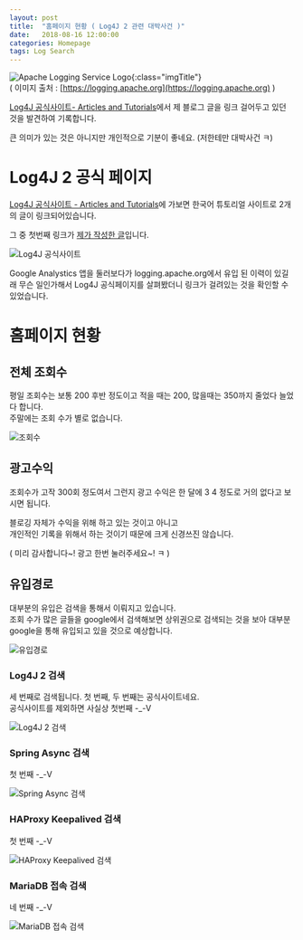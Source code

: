 ```yaml
---
layout: post
title:  "홈페이지 현황 ( Log4J 2 관련 대박사건 )"
date:   2018-08-16 12:00:00
categories: Homepage
tags: Log Search
---
```


![Apache Logging Service Logo](https://logging.apache.org/log4j/2.x/images/ls-logo.jpg){:class="imgTitle"}  
( 이미지 출처 : [https://logging.apache.org](https://logging.apache.org) )  

[Log4J 공식사이트- Articles and Tutorials](http://logging.apache.org/log4j/2.x/articles.html)에서 제 블로그 글을 링크 걸어두고 있던 것을 발견하여 기록합니다.  

큰 의미가 있는 것은 아니지만 개인적으로 기분이 좋네요. (저한테만 대박사건 ㅋ)  

<!--more-->


# Log4J 2 공식 페이지

[Log4J 공식사이트 - Articles and Tutorials](http://logging.apache.org/log4j/2.x/articles.html)에 가보면 한국어 튜토리얼 사이트로 2개의 글이 링크되어있습니다.  

그 중 첫번째 링크가 [제가 작성한 글](http://dveamer.github.io/java/Log4j2.html)입니다.  


![Log4J 공식사이트](https://lh3.googleusercontent.com/HpHkiMvj6SOyYprkjpA18E3Yg1GyOSGEk2SnEzFP7lH-vEKEQKe_SZ3tVQYTDhWU1Sro2ApYqyJGsUFZdEd-LFF7jTNz316Oa1yFMIWNI77Q3RXy8MbAmsb7xugyPlrGN3WOjbnF7qREpNx3pyEaAfkWCe3NgGFP3JMoFV0aEh96pmuFByCFlfxXudbdQkMGLBuy4RnVyEGg9Kt0pdH7d6hoi11ieDk0P82S7Ppwnpp7h4LZp484w4DJcvRBt0GWNssgmGqNcjD7BdmCXOgJi_MIbr3Io1jwyP4HC310DODCC89Qm-fCmNv4m44LxbddakMkC76cL_uVqgk9wrulqWJElDRqmj2LIvatTSLwxX_mMA619YtGg0q6mOut6c4BCRJPNu1fw23fjN2C8YLH1Y16JlX6luIE8dHpr2_5oYUSsxfjaoB3cCgR8QkdJ5ScAhty2B0roAkBz9GREs4tprqar9txGaWVjpTq7blExlZLyyRCZF3EJ3qV6HzEwskv8qsVKKo2lfszbYcdRYyGV3Xb5npHam_UMYGpvNcDU9RMNepkzCT33yGv755HspijLRdx8nhWgXMzVtnxGwkzhMDHuQHvKPfiXlfVXplPa_AsNdRalin0UFYx84oQYqzBFQIdQ68bt8Lop9ud-VC0amvHWr2gV6gJ=w1003-h637-no)

Google Analystics 앱을 둘러보다가 logging.apache.org에서 유입 된 이력이 있길래 무슨 일인가해서 Log4J 공식페이지를 살펴봤더니 링크가 걸려있는 것을 확인할 수 있었습니다.  

# 홈페이지 현황

## 전체 조회수

평일 조회수는 보통 200 후반 정도이고 적을 때는 200, 많을때는 350까지 줄었다 늘었다 합니다.  
주말에는 조회 수가 별로 없습니다.  

![조회수](https://lh3.googleusercontent.com/58vvECWUNofOzLfk9brk64qxa5ackxa2C8e_3Wnz_5GuArrVrgxnL11-7T56Le3ZhXWW0JRslfw8_jVBa1vxwZ6DB6GsyzI86-3PVJYiMz_JKJlz0ZmVQihmu3XHeA8V3eoU6lInBTwSc8hc5QhCLmM9YeyjbG5M4i9Uyrz4B8xGbjYSwy76OHr7rekatkZqcJmcxGBBcp2PVlaJTe_srx-jSVd5GFsrewRBYlSk0Ex5pJf_50g7Bjzfq8FMmoo52QT1UARZ23LAwHhNF6urQg4CYsw9YFAUGrvJJ-PVHrZ29sF3yeVbqKklM4d3sr4ePAMjCU4z4M89bhnh9zHa402j2WzdvGkqGQJlrQx6OJigkzNLkDfGpDtfyDIXM-XUZb_1w7F3CHOR7y1i7gH5XMQGNOkMpNSTMJugvRNAYxcPoOO-UCKCGB0I1VC6qh5_2jXM7zUSqovUuoynu2jUCgrYLGHgPozJn2iQ7UtgDpWPFK28jkVLGbKcUbC9X24m7cPKWIZFWrfhtJ4y-Jo7tHgksZoTZVFr9WZvkHZgwVOOae-nVqd0r1fa1htXzqJl8V6uC9lTqlI0AMfhwtIsQq1N3ZH_bzJV2lCoMdL3MG4fRY-2w3pn5jrH6GlqeIH7VKkmFw6UeQriwcpBzkMAE1NJp-izw0G5=w377-h670-no)

## 광고수익

조회수가 고작 300회 정도여서 그런지 광고 수익은 한 달에 $3~$4 정도로 거의 없다고 보시면 됩니다.  

블로깅 자체가 수익을 위해 하고 있는 것이고 아니고  
개인적인 기록을 위해서 하는 것이기 때문에 크게 신경쓰진 않습니다.  

( 미리 감사합니다~! 광고 한번 눌러주세요~! ㅋ )  

## 유입경로

대부분의 유입은 검색을 통해서 이뤄지고 있습니다.  
조회 수가 많은 글들을 google에서 검색해보면 상위권으로 검색되는 것을 보아 대부분 google을 통해 유입되고 있을 것으로 예상합니다.  

![유입경로](https://lh3.googleusercontent.com/s94nftv-dcww4ZJaL1Js4ieOqCcJ0Z8Axi8Fb8lZommCVJ_HJSEvNLYvZgMyzPZehl8BSY2wik1JJmjEB7JJA2n6V537HZMhdJPAoN6EL87q_hSmbOBrs7heEIV31RF5vuEEhepVqTIkBaPwK91efVa117jZHz8CBDnq091I_Gwdxbfl_Fzrg4BwgV5WtnxZo5jzBcJdCNyu7ePu75AxLbF5gRs013Bl5bztsuLXLm3fu4VRYOcTj8hKtyK7wZY-5cbm7nG7tAgQcxJVuiEO0C4EVawWQS8MSMHcTv_0XAhDik0L4juo19WIWAYp2KyAYQIuOU0Brn0qZcWV8hxlj9zWbBwY3Br49uWITRlGQvD4IxAYQx_lGL1RP5UXWGj4eGEcnTTbF90DVuBT6Tkpw_xWQmsqROhAHIqOrtmGQmU5omTEpOC-RpeTaN8QcxNXjBzZQM5A9Q3UF_LNtWKSycqo8-pnd_sGlSOzGAy5dKAv7iRP4CBMrgTX_8JQdNRzw8kwRRv_OiAC7GE_idUP0xEyzFDsDWdkfqk5ItUm3xsT9Sx8A1g7CXQ7M4GLRweTCdDPR_h-JDr9Pn3Y7s6aKOm_CUDK8RdoUHD2EngpDlTpoJIKuovKwtFywlrSLaMBcIErwAwnzBW3__4N7LiUzFK6EYSaGlbc=w359-h637-no)

### Log4J 2 검색

세 번째로 검색됩니다. 첫 번째, 두 번째는 공식사이트네요.  
공식사이트를 제외하면 사실상 첫번째 -_-V  

![Log4J 2 검색](https://lh3.googleusercontent.com/12ArFiLK2Bqbox5yxkRsgWMqR2rL3MQ0KT0VBYjw7OkXMJuuBUo1aeJb-RMHjtS_LdAMKr_KsTiiV1FgttQvsgtW76c_9UsS6lHcoLAOIkKdPcomoLcbDokvAla18hF7BWASO4IgAJuNbyLYd8BlWNnDT4eeJolKuLKFbkmwbRxVJSpeugQpcKetONSDl_DHyx-XDGnydia_V3DQV-0c99XsfW9AVv8LYRivDyDajJ6d4gPSxw8P9-spyW_p-jWI1obcRYt3d7fDFhVOUaOkyJnWG6Sl6G2mB3OY3ZX3I527nREEU15jb6lTE5_MC-ElLZr8saewzT6mgXwPCHC7Me7vZLR2KISFe6V_ivTiEilz0AN5_CDoHb89WHm_MtpPa-19RxM8wDWOiM_d-6YZ4MpaJkNGaRMmrrm_l2UNwP5r53l9XZgMRAwao9ZJ9PL_jXHMvE6_lxTFs6UCpmCBJjB6WcHalbpQm_tZX_XCqrSia1xCqg31EiwCUMV47NWG44mD42k3x7NrlW8n4bYBli6moF_w-6MWzA5CaoRj8cwrsZnWS8iN8jSXddw3SVL2dpMcAiCM_Mzan2QiN-Wy1HBFoCuw7oAPugH09X_PuGaf43wdUbwDcCaDQcimeWy3zaTQ07S2IzZyz-sMNE5NsbBzlaE-6crV=w359-h637-no)

### Spring Async 검색

첫 번째 -_-V  

![Spring Async 검색](https://lh3.googleusercontent.com/_av-CC1LlKUcVz5kEAJWb7f8I39ePV5YrSmGQ8xkbcJ21Y3Ke_vdSDoSIrGgiLobjHAsXJIL2x2uQWIAUE5d8M7TyzeBPVpp2-LPgVWn4kBB8f8obZQlCCgyRdOYeYu75c10xi1hW1rpsaMV497x1grzXOh-Vf2QGobSWwKEI3HO9_dEMYLvUWn8hlSB_s8SBUztDfN98ipLAfQoKzctll2mazPzH2pOkEL5YbRCqWfElcm2Rok9DXpxWRZvNaIkg9JSbSSmc4hSJ7mUNyKh5XGnvVKcmIyoTF5rvM6NFoMI5JHYDil8x_K0HPPRoByPKYwH-JTBnG7-p_L6dHYzCxPmB3jT3xthxnSXpAH6vq64lFpHol8YGidZ7vp7807AjhGzMxMKV6-iCSRtADTNtnuUjp_l0SutHEf7qE6F1tnt-g9QWTTDouaB6bpRpnimZABZo-j_R9dkLFqAFGAStshfAAkIxSKqlRZjKRzdZkNmaQ-EuXaq2ZtiAtH1b7c1LV6Zeb9QO4IQPDkhmiF35rx3FxsAexKgoLFecdq-_JkVqi80Y-MyetaqUHKnR12VL3zRwdB31a0eLQYBo4aDAKyoGpbsp2HN6O1Z_muHjjgnKUWRmwSG63rGkVTnKWJY6e6Waa38G5j8lceZihbjKg7MAn5JIFM1=w359-h637-no)

### HAProxy Keepalived 검색

첫 번째 -_-V  

![HAProxy Keepalived 검색](https://lh3.googleusercontent.com/-iJlavR5im5kwxlFnoG20beOKbsojBpenzl0y7ifsP0v6Z9R-AYj8zGQCOeGenSA6tNz181ALxA6F8g8ROATnjXxvRex1i14oXemLSeMUOF7_FAhRSQv6xzTw0C9T8r5mdgEKF-wpir76CX7wd2jWqIDtNVbFkflHfNC2UmlR15iV172NRUV62mLuRqH05pVrj5y_kpTDTnmeIwW-o8UPdWoBwa2UDTiJjNePNWagQhso0MU0g9THDs56-Sehsv39nw0W_xs_g5wbC4VbcuUQMYviypfAopQ7VsHJ0MHuG5b6i7h4YXJn4gjlStMweDrmVwKmqRpIMpnLes6qWwtrWGc6MlvfOYg5JioN6HGLXvIy8q0Ob8vx4VXt8bdUUz73G7MmamlZIlr__tJVPX9t6E-Cqvjj7BazzJM5HbD1n4evDKvWDTYS-_wQz1jbqRUOuwZR2dKTqk8W7C2MWeoHIIAWfwOUprhlT9i6UUL_88FqfIDzhjWd1NfnEm6tHX9SGRHpZysSA1gYpPffU3AF72EThu4Mgh40tAHR7PPLguzwkqcJEB8i9wn7KweLS_STuqdVYLcpPXFRmdONA5X4NcUBDmrTfElOxuzqsR4fo4S3DHaaHBT6uIy_BMvJMtKmYl5DVWicJzfoovPTlvOH10gkVkM6tq0=w359-h637-no)

### MariaDB 접속 검색

네 번째 -_-V  

![MariaDB 접속 검색](https://lh3.googleusercontent.com/zLo9XV8ybku3pxsXSBr0mOI4qm9UZ_UFoKoy8MtALGCD85d45WmoYq31WBdHgZZJ8TC-YC6wOPSLtErYKvZt5RltA3AICCgzlbOhda_BUHbAq-vOekT3XgG4JeQlqaEId93RK2e06R_tfRmZqBxAEB5wX6jft1D_6wGRo3aS0FmoYpEpdq6EjJEzxieNL-iwHv9qjha7Jpz0ckkILk36KY3J0QGNVT85DJPUpACjO2Yw7HFjjfK_1la9lOGyQg-Th3cnc9l9Ij7aLffP0fu7oolbO_nVuPxdWZlHpclnmHZJJdW2ZatDjan7gsr2rIxQi1bIl3vgcDiq59kB5Hbhf8xacKNASVmrzys4Amb0i8PGSUAH4L7Cd5YyPHfz_5m3gNHOG0UwzxbmSR5cAK9aKNG2jUK7wVKKICX6w54EAhNtydMbWAfLHlVmPVsHltSlUC_JD5543h57yleuAs0KRAoIxd8YTuF51jaMAJl77EFh61BEeI2B2G8A3eCx2f__9L-14yy3BqpNbMHO8GWobJGH6jb8SbG8kcbSNSNst-3-4UUEhbfgP2Tq3sQTKR1nIOG5n0muWZMX3xPiwD1WTixGa4Jt0Ww0qUIyJcUm7HF17aSKirMlpysL9_kDk1rF_WyvEWCCoPgDRx8s0pVkSvHIGehCr__S=w359-h637-no)


